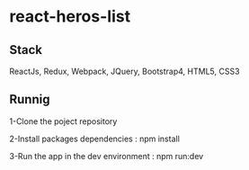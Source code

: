 # react-heros-list
## Stack
ReactJs, Redux, Webpack, JQuery, Bootstrap4, HTML5, CSS3
## Runnig
1-Clone the poject repository

2-Install packages dependencies : npm install

3-Run the app in the dev environment : npm run:dev
